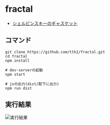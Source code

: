 # fractal

* [シェルピンスキーのギャスケット](https://ja.wikipedia.org/wiki/%E3%82%B7%E3%82%A7%E3%83%AB%E3%83%94%E3%83%B3%E3%82%B9%E3%82%AD%E3%83%BC%E3%81%AE%E3%82%AE%E3%83%A3%E3%82%B9%E3%82%B1%E3%83%83%E3%83%88)

## コマンド

```
git clone https://github.com/ttk1/fractal.git
cd fractal
npm install

# dev-serverの起動
npm start

# jsの出力(dist/配下に出力)
npm run dist
```

## 実行結果

![実行結果](./result.gif)